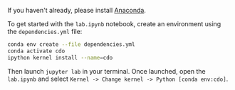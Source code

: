 If you haven't already, please install [Anaconda](https://www.anaconda.com/distribution/).

To get started with the `lab.ipynb` notebook, create an environment using the `dependencies.yml` file:

```bash
conda env create --file dependencies.yml
conda activate cdo
ipython kernel install --name=cdo
```

Then launch `jupyter lab` in your terminal. Once launched, open the `lab.ipynb` and select `Kernel -> Change kernel -> Python [conda env:cdo]`.
